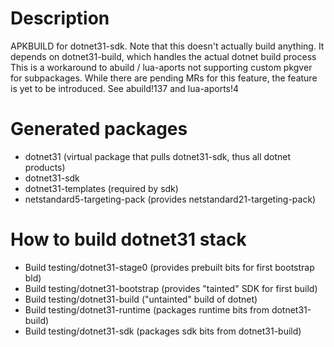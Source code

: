 # Description
APKBUILD for dotnet31-sdk. Note that this doesn't actually build anything.
It depends on dotnet31-build, which handles the actual dotnet build process
This is a workaround to abuild / lua-aports not supporting custom pkgver
for subpackages. While there are pending MRs for this feature, the feature
is yet to be introduced. See abuild!137 and lua-aports!4

# Generated packages
* dotnet31 (virtual package that pulls dotnet31-sdk, thus all dotnet products)
* dotnet31-sdk
* dotnet31-templates (required by sdk)
* netstandard5-targeting-pack (provides netstandard21-targeting-pack)
 
# How to build dotnet31 stack
* Build testing/dotnet31-stage0 (provides prebuilt bits for first bootstrap bld)
* Build testing/dotnet31-bootstrap (provides "tainted" SDK for first build)
* Build testing/dotnet31-build ("untainted" build of dotnet)
* Build testing/dotnet31-runtime (packages runtime bits from dotnet31-build)
* Build testing/dotnet31-sdk (packages sdk bits from dotnet31-build)
